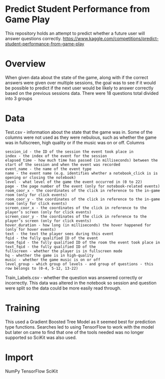 # Predict Student Performance from Game Play
  This repository holds an attempt to predict whether a future user will answer questions correctly.
  https://www.kaggle.com/competitions/predict-student-performance-from-game-play

# Overview
  When given data about the state of the game, along with if the correct answers were given over multiple sessions, the goal was
  to see if it would be possible to predict if the next user would be likely to answer correctly based on the previous sessions data.
  There were 18 questions total divided into 3 groups

# Data
  Test.csv - information about the state that the game was in. Some of the columns were not used as they were nebulous, such as whether the game was in
  fullscreen, high quality or if the music was on or off.
    Columns
    
    session_id - the ID of the session the event took place in
    index - the index of the event for the session
    elapsed_time - how much time has passed (in milliseconds) between the start of the session and when the event was recorded
    event_name - the name of the event type
    name - the event name (e.g. identifies whether a notebook_click is is opening or closing the notebook)
    level - what level of the game the event occurred in (0 to 22)
    page - the page number of the event (only for notebook-related events)
    room_coor_x - the coordinates of the click in reference to the in-game room (only for click events)
    room_coor_y - the coordinates of the click in reference to the in-game room (only for click events)
    screen_coor_x - the coordinates of the click in reference to the player’s screen (only for click events)
    screen_coor_y - the coordinates of the click in reference to the player’s screen (only for click events)
    hover_duration - how long (in milliseconds) the hover happened for (only for hover events)
    text - the text the player sees during this event
    fqid - the fully qualified ID of the event
    room_fqid - the fully qualified ID of the room the event took place in
    text_fqid - the fully qualified ID of the
    fullscreen - whether the player is in fullscreen mode
    hq - whether the game is in high-quality
    music - whether the game music is on or off
    level_group - which group of levels - and group of questions - this row belongs to (0-4, 5-12, 13-22)

  Train_Labels.csv - whether the question was answered correctly or incorrectly. This data was altered in the notebook so session and question were split so the data could be more easily read through.

  # Training

  This used a Gradient Boosted Tree Model as it seemed best for prediction type functions.
  Searches led to using TensorFlow to work with the model but later on came to find that one of the tools needed was no longer supported so SciKit was also used.

# Import
  NumPy
  TensorFlow
  SciKit
  
